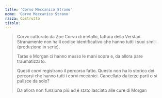 ```yaml
---
title: 'Corvo Meccanico Strano'
nome: 'Corvo Meccanico Strano'
razza: Costrutto
titolo:
---
```


> Corvo catturato da Zoe
> Corvo di metallo, fattura della Verstad. Stranamente non ha il codice identificativo che hanno tutti i suoi simili (produzione in serie).
>
> Taras e Morgan ci hanno messo le mani sopra e, da allora pare traumatizzato.
>
> Questi corvi registrano il percorso fatto. Questo non ha lo storico dei percorsi che hanno tutti i corvi mecanici. Cancellato da terze parti o si pulisce da solo?
>
> Da allora non funziona piú ed é stato lasciato alle cure di Morgan
